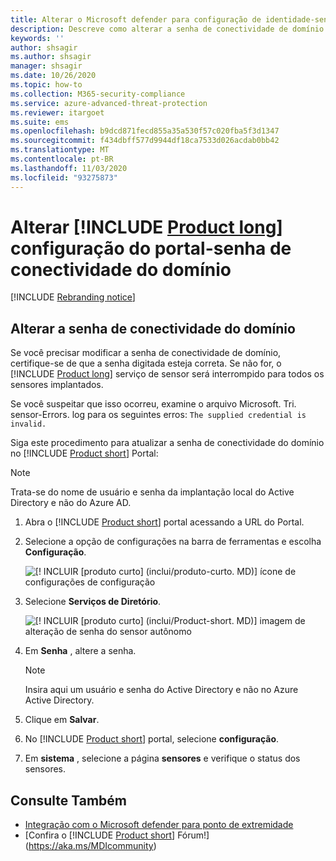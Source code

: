 ```yaml
---
title: Alterar o Microsoft defender para configuração de identidade-senha de conectividade do domínio
description: Descreve como alterar a senha de conectividade de domínio no sensor autônomo do Microsoft defender para identidade.
keywords: ''
author: shsagir
ms.author: shsagir
manager: shsagir
ms.date: 10/26/2020
ms.topic: how-to
ms.collection: M365-security-compliance
ms.service: azure-advanced-threat-protection
ms.reviewer: itargoet
ms.suite: ems
ms.openlocfilehash: b9dcd871fecd855a35a530f57c020fba5f3d1347
ms.sourcegitcommit: f434dbff577d9944df18ca7533d026acdab0bb42
ms.translationtype: MT
ms.contentlocale: pt-BR
ms.lasthandoff: 11/03/2020
ms.locfileid: "93275873"
---
```

# <a name="change-product-long-portal-configuration---domain-connectivity-password"></a>Alterar [!INCLUDE [Product long](includes/product-long.md)] configuração do portal-senha de conectividade do domínio

[!INCLUDE [Rebranding notice](includes/rebranding.md)]

## <a name="change-the-domain-connectivity-password"></a>Alterar a senha de conectividade do domínio

Se você precisar modificar a senha de conectividade de domínio, certifique-se de que a senha digitada esteja correta. Se não for, o [!INCLUDE [Product long](includes/product-long.md)] serviço de sensor será interrompido para todos os sensores implantados.

Se você suspeitar que isso ocorreu, examine o arquivo Microsoft. Tri. sensor-Errors. log para os seguintes erros: `The supplied credential is invalid.`

Siga este procedimento para atualizar a senha de conectividade do domínio no [!INCLUDE [Product short](includes/product-short.md)] Portal:

> [!NOTE]
> Trata-se do nome de usuário e senha da implantação local do Active Directory e não do Azure AD.

1. Abra o [!INCLUDE [Product short](includes/product-short.md)] portal acessando a URL do Portal.

1. Selecione a opção de configurações na barra de ferramentas e escolha **Configuração**.

    ![[! INCLUIR [produto curto] (inclui/produto-curto. MD)] ícone de configurações de configuração](media/config-menu.png)

1. Selecione **Serviços de Diretório**.

    ![[! INCLUIR [produto curto] (inclui/Product-short. MD)] imagem de alteração de senha do sensor autônomo](media/directory-services.png)

1. Em **Senha** , altere a senha.

    > [!NOTE]
    > Insira aqui um usuário e senha do Active Directory e não no Azure Active Directory.

1. Clique em **Salvar**.

1. No [!INCLUDE [Product short](includes/product-short.md)] portal, selecione **configuração**.
1. Em **sistema** , selecione a página **sensores** e verifique o status dos sensores.

## <a name="see-also"></a>Consulte Também

- [Integração com o Microsoft defender para ponto de extremidade](integrate-mde.md)
- [Confira o [!INCLUDE [Product short](includes/product-short.md)] Fórum!](https://aka.ms/MDIcommunity)
